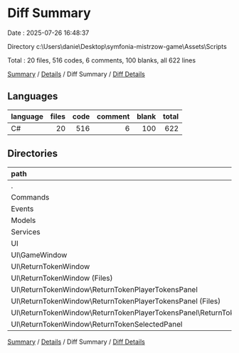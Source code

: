 # Diff Summary

Date : 2025-07-26 16:48:37

Directory c:\\Users\\danie\\Desktop\\symfonia-mistrzow-game\\Assets\\Scripts

Total : 20 files,  516 codes, 6 comments, 100 blanks, all 622 lines

[Summary](results.md) / [Details](details.md) / Diff Summary / [Diff Details](diff-details.md)

## Languages
| language | files | code | comment | blank | total |
| :--- | ---: | ---: | ---: | ---: | ---: |
| C# | 20 | 516 | 6 | 100 | 622 |

## Directories
| path | files | code | comment | blank | total |
| :--- | ---: | ---: | ---: | ---: | ---: |
| . | 20 | 516 | 6 | 100 | 622 |
| Commands | 3 | 75 | 2 | 18 | 95 |
| Events | 1 | 41 | 1 | 7 | 49 |
| Models | 1 | 17 | 2 | 6 | 25 |
| Services | 1 | 20 | 1 | 7 | 28 |
| UI | 14 | 363 | 0 | 62 | 425 |
| UI\\GameWindow | 2 | 6 | 0 | 0 | 6 |
| UI\\ReturnTokenWindow | 12 | 357 | 0 | 62 | 419 |
| UI\\ReturnTokenWindow (Files) | 3 | 139 | 0 | 22 | 161 |
| UI\\ReturnTokenWindow\\ReturnTokenPlayerTokensPanel | 6 | 218 | 0 | 37 | 255 |
| UI\\ReturnTokenWindow\\ReturnTokenPlayerTokensPanel (Files) | 3 | 29 | 0 | 5 | 34 |
| UI\\ReturnTokenWindow\\ReturnTokenPlayerTokensPanel\\ReturnTokenSinglePlayerToken | 3 | 189 | 0 | 32 | 221 |
| UI\\ReturnTokenWindow\\ReturnTokenSelectedPanel | 3 | 0 | 0 | 3 | 3 |

[Summary](results.md) / [Details](details.md) / Diff Summary / [Diff Details](diff-details.md)